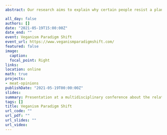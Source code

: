 ```yaml
---
abstract: Our research aims to explain why certain people resist a plant-based diet. As meat-eaters are responsible for a large share of environmental impacts, there is a lot to be gained. We will deliver specific recommendations to policy makers about the most promising type of message to encourage heavy meat-eaters to transition to a plant-based diet.

all_day: false
authors: []
date: "2021-05-19T15:00:00Z"
date_end: ""
event: Veganism Paradigm Shift
event_url: https://www.veganismparadigmshift.com/
featured: false
image:
  caption: 
  focal_point: Right
links:
location: online
math: true
projects:
- meat-opinions
publishDate: "2021-05-19T00:00:00Z"
slides: 
summary: Presentation at a multidisciplinary conference about the relationship between humans and animals.
tags: []
title: Veganism Paradigm Shift
url_code: ""
url_pdf: ""
url_slides: ""
url_video: 
---
```

